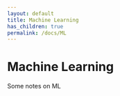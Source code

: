 ```yaml
---
layout: default
title: Machine Learning
has_children: true
permalink: /docs/ML
---
```


# Machine Learning

Some notes on ML
